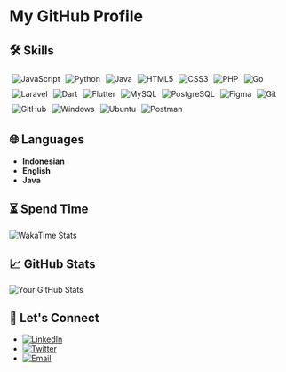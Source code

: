 # My GitHub Profile

## 🛠 Skills
<div style="display: flex; flex-wrap: wrap;">
  <img src="https://img.shields.io/badge/-JavaScript-F7DF1E?logo=javascript&logoColor=black&style=flat-square" alt="JavaScript" style="margin: 5px;">
  <img src="https://img.shields.io/badge/-Python-3776AB?logo=python&logoColor=white&style=flat-square" alt="Python" style="margin: 5px;">
  <img src="https://img.shields.io/badge/-Java-007396?logo=java&logoColor=white&style=flat-square" alt="Java" style="margin: 5px;">
  <img src="https://img.shields.io/badge/-HTML5-E34F26?logo=html5&logoColor=white&style=flat-square" alt="HTML5" style="margin: 5px;">
  <img src="https://img.shields.io/badge/-CSS3-1572B6?logo=css3&logoColor=white&style=flat-square" alt="CSS3" style="margin: 5px;">
  <img src="https://img.shields.io/badge/-PHP-777BB4?logo=php&logoColor=white&style=flat-square" alt="PHP" style="margin: 5px;">
  <img src="https://img.shields.io/badge/-Go-00ADD8?logo=go&logoColor=white&style=flat-square" alt="Go" style="margin: 5px;">
  <img src="https://img.shields.io/badge/-Laravel-FF2D20?logo=laravel&logoColor=white&style=flat-square" alt="Laravel" style="margin: 5px;">
  <img src="https://img.shields.io/badge/-Dart-0175C2?logo=dart&logoColor=white&style=flat-square" alt="Dart" style="margin: 5px;">
  <img src="https://img.shields.io/badge/-Flutter-02569B?logo=flutter&logoColor=white&style=flat-square" alt="Flutter" style="margin: 5px;">
  <img src="https://img.shields.io/badge/-MySQL-4479A1?logo=mysql&logoColor=white&style=flat-square" alt="MySQL" style="margin: 5px;">
  <img src="https://img.shields.io/badge/-PostgreSQL-336791?logo=postgresql&logoColor=white&style=flat-square" alt="PostgreSQL" style="margin: 5px;">
  <img src="https://img.shields.io/badge/-Figma-F24E1E?logo=figma&logoColor=white&style=flat-square" alt="Figma" style="margin: 5px;">
  <img src="https://img.shields.io/badge/-Git-F05032?logo=git&logoColor=white&style=flat-square" alt="Git" style="margin: 5px;">
  <img src="https://img.shields.io/badge/-GitHub-181717?logo=github&logoColor=white&style=flat-square" alt="GitHub" style="margin: 5px;">
  <img src="https://img.shields.io/badge/-Windows-0078D6?logo=windows&logoColor=white&style=flat-square" alt="Windows" style="margin: 5px;">
  <img src="https://img.shields.io/badge/-Ubuntu-E95420?logo=ubuntu&logoColor=white&style=flat-square" alt="Ubuntu" style="margin: 5px;">
  <img src="https://img.shields.io/badge/-Postman-FF6C37?logo=postman&logoColor=white&style=flat-square" alt="Postman" style="margin: 5px;">
</div>

## 🌐 Languages
- **Indonesian**
- **English** 
- **Java** 

## ⏳ Spend Time
![WakaTime Stats](https://github-readme-stats.vercel.app/api/wakatime?username=Jonnn&layout=compact&theme=radical)

## 📈 GitHub Stats
![Your GitHub Stats](https://github-readme-stats.vercel.app/api?username=JunandaSap&show_icons=true&theme=radical)

## 💬 Let's Connect
- [![LinkedIn](https://img.shields.io/badge/-LinkedIn-0A66C2?logo=linkedin&logoColor=white&style=flat-square)](https://www.linkedin.com/in/yourusername)
- [![Twitter](https://img.shields.io/badge/-Twitter-1DA1F2?logo=twitter&logoColor=white&style=flat-square)](https://twitter.com/yourusername)
- [![Email](https://img.shields.io/badge/-Email-D14836?logo=gmail&logoColor=white&style=flat-square)](mailto:your.email@example.com)

